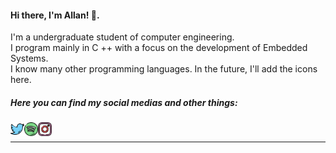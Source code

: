 #### Hi there, I'm Allan! 👋.
I'm a undergraduate student of computer engineering.<br/>
I program mainly in C ++ with a focus on the development of Embedded Systems.<br/>
I know many other programming languages. In the future, I'll add the icons here.<br/>

##### Here you can find my social medias and other things:
<a href="https://twitter.com/leftabn">
  <img align="left" alt="Allan Bispo | Twitter" width="22px" src="https://raw.githubusercontent.com/leftabn/leftabn/master/Icons/027-twitter.svg" />
</a>
<a href="https://open.spotify.com/user/qlu75cwi4n64e4w1mdq2168a4">
  <img align="left" alt="Allan Bispo | Spotify" width="22px" src="https://raw.githubusercontent.com/leftabn/leftabn/master/Icons/057-spotify.svg" />
</a>
<a href="https://instagram.com/leftabn">
  <img align="left" alt="Allan Bispo | Instagram" width="22px" src="https://raw.githubusercontent.com/leftabn/leftabn/master/Icons/060-instagram.svg" />
</a>
<br />

*************
